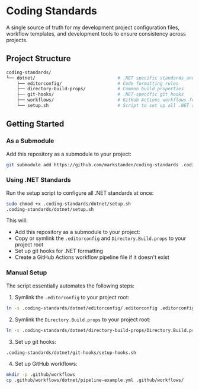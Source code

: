 # Coding Standards

A single source of truth for my development project configuration files, workflow templates, and development tools to ensure consistency across projects.

## Project Structure

```bash
coding-standards/
└── dotnet/                               # .NET specific standards and tools
    ├── editorconfig/                     # Code formatting rules
    ├── directory-build-props/            # Common build properties
    ├── git-hooks/                        # .NET-specific git hooks
    ├── workflows/                        # GitHub Actions workflows for .NET
    └── setup.sh                          # Script to set up all .NET standards
```

## Getting Started

### As a Submodule

Add this repository as a submodule to your project:

```bash
git submodule add https://github.com/markstanden/coding-standards .coding-standards
```

### Using .NET Standards

Run the setup script to configure all .NET standards at once:

```bash
sudo chmod +x .coding-standards/dotnet/setup.sh
.coding-standards/dotnet/setup.sh
```

This will:

- Add this repository as a submodule to your project:
- Copy or symlink the `.editorconfig` and `Directory.Build.props` to your project root
- Set up git hooks for .NET formatting
- Create a GitHub Actions workflow pipeline file if it doesn't exist

### Manual Setup

The script essentially automates the following steps:

1. Symlink the `.editorconfig` to your project root:

```bash
ln -s .coding-standards/dotnet/editorconfig/.editorconfig .editorconfig
```

2. Symlink the `Directory.Build.props` to your project root:

```bash
ln -s .coding-standards/dotnet/directory-build-props/Directory.Build.props Directory.Build.props
```

3. Set up git hooks:

```bash
.coding-standards/dotnet/git-hooks/setup-hooks.sh
```

4. Set up GitHub workflows:

```bash
mkdir -p .github/workflows
cp .github/workflows/dotnet/pipeline-example.yml .github/workflows/
```
